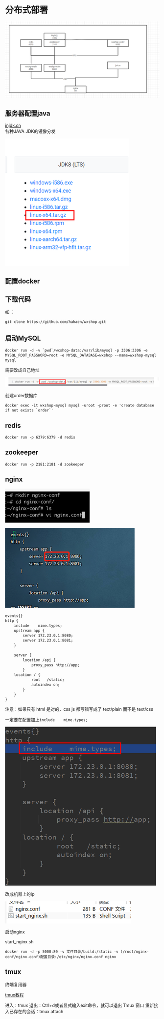 # 分布式部署


![配置图](/img/分布式部署/配置图.png)


## 服务器配置java

[injdk.cn](https://www.injdk.cn/)  
各种JAVA JDK的镜像分发

![jdk](/img/分布式部署/1.png)

## 配置docker

## 下载代码

如 ：
```text
git clone https://github.com/hahaen/wxshop.git
```

## 启动MySQL

```text
docker run -d -v `pwd`/wxshop-data:/var/lib/mysql -p 3306:3306 -e MYSQL_ROOT_PASSWORD=root -e MYSQL_DATABASE=wxshop --name=wxshop-mysql mysql
```

需要改成自己地址

![mysql](/img/分布式部署/2.png)


创建order数据库

```text
docker exec -it wxshop-mysql mysql -uroot -proot -e 'create database if not exists `order`'
```

## redis

```text
docker run -p 6379:6379 -d redis
```

## zookeeper

```text
docker run -p 2181:2181 -d zookeeper
```

## nginx

![创建nginx目录](/img/分布式部署/3.png)


![nginx.conf配置](/img/分布式部署/4.png)

```
events{}
http {
    include    mime.types;
    upstream app {
        server 172.23.0.1:8080;
        server 172.23.0.1:8081;
    }
    
    server {
        location /api {
            proxy_pass http://app;
        }
    location / {
            root   /static;
            autoindex on;
        }
    }
}
```

注意：如果只有 html 是对的，css js 都写错写成了 text/plain 而不是 text/css

一定要在配置加上`include    mime.types;`

![误区](/img/分布式部署/6.png)

改成机器上的ip

![文件](/img/分布式部署/5.png)

启动nginx

start_nginx.sh

```text
docker run -d -p 5000:80 -v 文件目录/build:/static -v (/root/nginx-conf/nginx.conf)配置目录:/etc/nginx/nginx.conf nginx
```

## tmux

终端复用器

[tmux教程](https://www.ruanyifeng.com/blog/2019/10/tmux.html)

进入：tmux
退出：Ctrl+d或者显式输入exit命令，就可以退出 Tmux 窗口
重新接入已存在的会话：tmux attach

